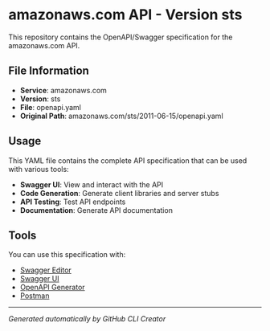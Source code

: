 # amazonaws.com API - Version sts

This repository contains the OpenAPI/Swagger specification for the amazonaws.com API.

## File Information

- **Service**: amazonaws.com
- **Version**: sts
- **File**: openapi.yaml
- **Original Path**: amazonaws.com/sts/2011-06-15/openapi.yaml

## Usage

This YAML file contains the complete API specification that can be used with various tools:

- **Swagger UI**: View and interact with the API
- **Code Generation**: Generate client libraries and server stubs
- **API Testing**: Test API endpoints
- **Documentation**: Generate API documentation

## Tools

You can use this specification with:

- [Swagger Editor](https://editor.swagger.io/)
- [Swagger UI](https://swagger.io/tools/swagger-ui/)
- [OpenAPI Generator](https://openapi-generator.tech/)
- [Postman](https://www.postman.com/)

---

*Generated automatically by GitHub CLI Creator*
